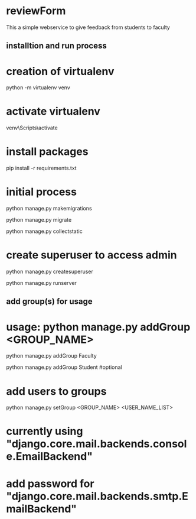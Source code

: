# reviewForm
This a simple webservice to give feedback from students to faculty

## installtion and run process

# creation of virtualenv
python -m virtualenv venv

# activate virtualenv
venv\Scripts\activate

# install packages
pip install -r requirements.txt

# initial process
python manage.py makemigrations

python manage.py migrate

python manage.py collectstatic

# create superuser to access admin
python manage.py createsuperuser

python manage.py runserver

## add group(s) for usage
# usage: python manage.py addGroup <GROUP_NAME>

python manage.py addGroup Faculty

python manage.py addGroup Student #optional

# add users to groups

python manage.py setGroup <GROUP_NAME> <USER_NAME_LIST>

# currently using "django.core.mail.backends.console.EmailBackend"

# add password for "django.core.mail.backends.smtp.EmailBackend"
